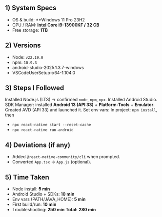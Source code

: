 ## 1) System Specs

- OS & build: \*\*Windows 11 Pro 23H2
- CPU / RAM: **Intel Core i9-13900KF / 32 GB**
- Free storage: **1TB**

## 2) Versions

- Node: `v22.19.0`
- npm: `10.9.3`
- android-studio-2025.1.3.7-windows
- VSCodeUserSetup-x64-1.104.0

## 3) Steps I Followed

Installed Node.js (LTS) → confirmed `node`, `npm`, `npx`.
Installed Android Studio.
SDK Manager: installed **Android 13 (API 33)** + **Platform-Tools** + **Emulator**.
Created AVD (API 33) and launched it.
Set env vars:
In project: `npm install`, then

- `npx react-native start --reset-cache`
- `npx react-native run-android`

## 4) Deviations (if any)

- Added `@react-native-community/cli` when prompted.
- Converted `App.tsx` → `App.js` (optional).

## 5) Time Taken

- Node install: **5 min**
- Android Studio + SDKs: **10 min**
- Env vars (PATH/JAVA_HOME): **5 min**
- First build/run: **10 min**
- Troubleshooting: **250 min**
  **Total:** **280 min**
